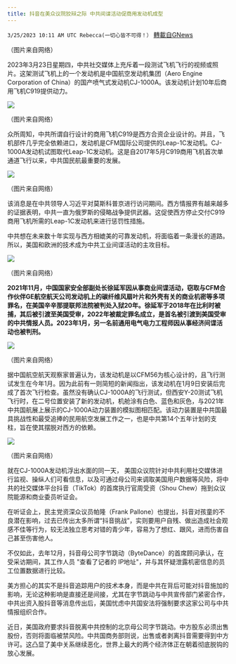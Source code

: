 ```yaml
---
title: 抖音在美众议院狡辩之际 中共间谍活动促商用发动机成型
---
```

`3/25/2023 10:11 AM UTC Rebecca(一切心皆不可得！）` [轉載自GNews](https://gnews.org/articles/1045019)

   
（图片来自网络）

2023年3月23日星期四，中共社交媒体上充斥着一段测试飞机飞行的视频或照片。这架测试飞机上的一个发动机是中国航空发动机集团（Aero Engine Corporation of China）的国产喷气式发动机CJ-1000A。该发动机计划10年后商用飞机C919提供动力。
         
![](https://i.imgur.com/xEkp81B.jpg)


（图片来自网络）

众所周知，中共所谓自行设计的商用飞机C919是西方合资企业设计的。并且，飞机部件几乎完全依赖进口，发动机是CFM国际公司提供的Leap-1C发动机。CJ-1000A发动机试图取代Leap-1C发动机。这是自2017年5月C919商用飞机首次单通道飞行以来，中共国民航最重要的发展。


![](https://i.imgur.com/oWZ11q6.jpg)
         

（图片来自网络）

该消息是在中共领导人习近平对莫斯科普京进行访问期间。西方情报界有越来越多的证据表明，中共一直为俄罗斯的侵略战争提供武器。这促使西方停止交付C919商用飞机所需的Leap-1C发动机来进行惩罚性措施。

中共想在未来数十年实现与西方相媲美的可靠发动机，将面临着一条漫长的道路。所以，美国和欧洲的技术成为中共工业间谍活动的主攻目标。


![](https://i.imgur.com/gl7GFzQ.jpg)
         

（图片来自网络）

**2021年11月，中国国家安全部副处长徐延军因从事商业间谍活动，窃取与CFM合作伙伴GE航空航天公司发动机上的碳纤维风扇叶片和外壳有关的商业机密等多项罪名，在美国辛辛那提联邦法院被判处入狱20年。徐延军于2018年在比利时被捕，其后被引渡至美国受审，2022年被裁定罪名成立，是首名被引渡到美国受审的中共情报人员。2023年1月，另一名前通用电气电力工程师因从事经济间谍活动也被判刑。**
         

![](https://i.imgur.com/axOyK0P.jpg)

（图片来自网络）

据中国航空航天观察家普遍认为，该发动机是以CFM56为核心设计的，且飞行测试发生在今年1月。因为此前有一则简短的新闻指出，该发动机在1月9日安装后完成了首次飞行检查。虽然没有确认CJ-1000A的飞行测试，但西安Y-20测试飞机飞行时，在二号位置安装了新的发动机，机舱涂有白色、蓝色和灰色，与2021年中共国航展上展示的CJ-1000A动力装置的模拟图相匹配。该动力装置是中共国最具挑战性和最受追捧的民用航空发展工作之一，也是中共第14个五年计划的支柱，旨在使其摆脱对西方的依赖。

 
![](https://i.imgur.com/kUXmdTU.jpg)
        

（图片来自网络）

就在CJ-1000A发动机浮出水面的同一天， 美国众议院针对中共利用社交媒体进行监视、操纵人们可看信息，以及可通过母公司来调取美国用户数据等风险，将中共的社交媒体平台抖音（TikTok）的首席执行官周受资（Shou Chew）拖到众议院能源和商业委员听证会。

在听证会上，民主党资深众议员帕隆（Frank Pallone）也提出，抖音对孩童的不良潜在影响，过去已传出太多所谓“抖音挑战”，实则要用户自残、做出造成社会观感不佳等行为，较无法独立思考对错的青少年，容易为了想红、跟风，进而伤害自己甚至伤害他人。

不仅如此，去年12月，抖音母公司字节跳动（ByteDance）的首席顾问承认，在受采访期间，其工作人员 "查看了记者的 IP地址"，并与其怀疑泄露机密信息的员工位置数据进行比较。

美方担心的其实不是抖音追踪用户的技术本身，而是中共在背后可能对抖音施加的影响，无论这种影响是直接还是间接，尤其在字节跳动与中共宣传部门紧密合作，中共出资入股抖音等消息传出后，美国忧虑中共国安法将强制要求这家公司与中共情报组织合作。

近日，美国政府要求抖音脱离中共控制的北京母公司字节跳动。中方股东必须出售股份，否则将面临被禁风险。中共国商务部则说，出售或者剥离抖音需要得到中方许可。这凸显了美中关系继续恶化，世界上最大的两个经济体正在朝着彻底脱钩的放心发展。


